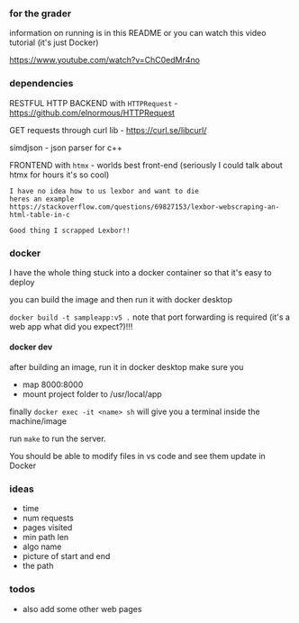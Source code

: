 ### for the grader

information on running is in this README or you can watch this video tutorial (it's just Docker)

https://www.youtube.com/watch?v=ChC0edMr4no

### dependencies

RESTFUL HTTP BACKEND with `HTTPRequest` - https://github.com/elnormous/HTTPRequest

GET requests through curl lib - https://curl.se/libcurl/

simdjson - json parser for c++

FRONTEND with `htmx` - worlds best front-end (seriously I could talk about htmx for hours it's so cool)

```
I have no idea how to us lexbor and want to die
heres an example
https://stackoverflow.com/questions/69827153/lexbor-webscraping-an-html-table-in-c

Good thing I scrapped Lexbor!!
```

### docker

I have the whole thing stuck into a docker container so that it's easy to deploy

you can build the image and then run it with docker desktop

`docker build -t sampleapp:v5 .` note that port forwarding is required (it's a web app what did you expect?)!!!

#### docker dev

after building an image, run it in docker desktop
make sure you
- map 8000:8000
- mount project folder to /usr/local/app

finally
 `docker exec -it <name> sh`
 will give you a terminal inside the machine/image

run `make`
to run the server.

You should be able to modify files in vs code and see them update in Docker

### ideas

- time
- num requests
- pages visited
- min path len
- algo name
- picture of start and end
- the path

### todos

- also add some other web pages
